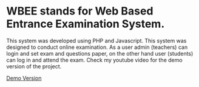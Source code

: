 # WBEE stands for Web Based Entrance Examination System.
This system was developed using PHP and Javascript. This system was designed to conduct online examination. 
As a user admin (teachers) can login and set exam and questions paper, on the other hand user (students) can log in and attend the exam. 
Check my youtube video for the demo version of the project.

[Demo Version](https://www.youtube.com/watch?v=ZwGiW4wyRlA&list=PL6V0xyG0MshHeWhLHxu3OMa1JOIVrc7Zf&index=1&t=550s)



